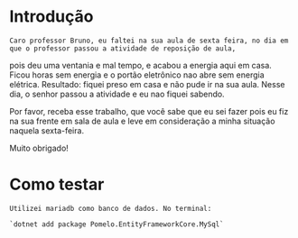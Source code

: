 # Introdução
    Caro professor Bruno, eu faltei na sua aula de sexta feira, no dia em que o professor passou a atividade de reposição de aula,
pois deu uma ventania e mal tempo, e acabou a energia aqui em casa. Ficou horas sem energia e o portão eletrônico nao abre sem energia elétrica.
Resultado: fiquei preso em casa e não pude ir na sua aula. Nesse dia, o senhor passou a atividade e eu nao fiquei sabendo.

Por favor, receba esse trabalho, que você sabe que eu sei fazer pois eu fiz na sua frente em sala de aula e leve em consideração a minha situação naquela sexta-feira.

Muito obrigado!



# Como testar

    Utilizei mariadb como banco de dados. No terminal:

    `dotnet add package Pomelo.EntityFrameworkCore.MySql`
